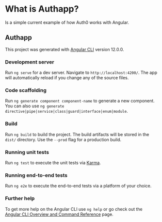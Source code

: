 # What is Authapp?
Is a simple current example of how Auth0 works with Angular.

## Authapp

This project was generated with [Angular CLI](https://github.com/angular/angular-cli) version 12.0.0.

### Development server

Run `ng serve` for a dev server. Navigate to `http://localhost:4200/`. The app will automatically reload if you change any of the source files.

### Code scaffolding

Run `ng generate component component-name` to generate a new component. You can also use `ng generate directive|pipe|service|class|guard|interface|enum|module`.

### Build

Run `ng build` to build the project. The build artifacts will be stored in the `dist/` directory. Use the `--prod` flag for a production build.

### Running unit tests

Run `ng test` to execute the unit tests via [Karma](https://karma-runner.github.io).

### Running end-to-end tests

Run `ng e2e` to execute the end-to-end tests via a platform of your choice.

### Further help

To get more help on the Angular CLI use `ng help` or go check out the [Angular CLI Overview and Command Reference](https://angular.io/cli) page.

